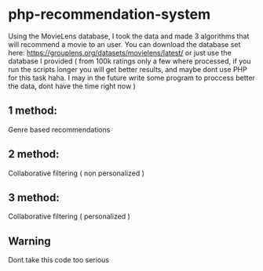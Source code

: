 # php-recommendation-system

Using the MovieLens database, I took the data and made 3 algorithms that will recommend a movie to an user. You can download the database set here:  https://grouplens.org/datasets/movielens/latest/ or just use the database I provided ( from 100k ratings only a few where processed, if you run the scripts longer you will get better results, and maybe dont use PHP for this task haha. I may in the future write some program to proccess better the data, dont have the time right now )

## 1 method:
Genre based recommendations

## 2 method:
Collaborative filtering ( non personalized )

## 3 method:
Collaborative filtering ( personalized )

## Warning
Dont take this code too serious
